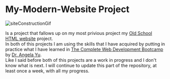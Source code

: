 # My-Modern-Website Project

![siteConstructionGif](https://media.giphy.com/media/2ikwIgNrmPZICNmRyX/giphy.gif)

Is a project that fallows up on my most privious project my [Old School HTML website](https://github.com/Hafid-Davila/Old_School_HTML_website) project. 
<br>
In both of this projects I am using the skills that I have acquired by putting in practice what I have learned in [The Complete Web Development Bootcamp](https://github.com/angelabauer/web-development-bootcamp) by [Dr. Angela Yu](https://twitter.com/yu_angela). 
<br>
Like I said before both of this projects are a work in progress and I don't know what is next. I will continue to update this part of the repository, at least once a week, with all my progress. 
<br>
  

